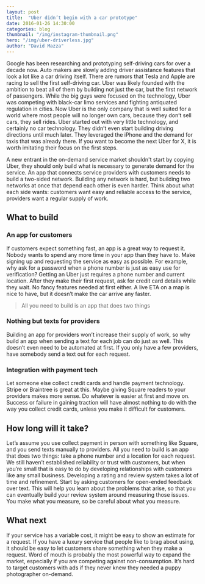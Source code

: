 ```yaml
---
layout: post
title:  "Uber didn’t begin with a car prototype"
date: 2016-01-26 14:30:00
categories: blog
thumbnail: "/img/instagram-thumbnail.png"
hero: "/img/uber-driverless.jpg"
author: "David Mazza"
---
```


Google has been researching and prototyping self-driving cars for over a decade now. Auto makers are slowly adding driver assistance features that look a lot like a car driving itself. There are rumors that Tesla and Apple are racing to sell the first self-driving car. Uber was likely founded with the ambition to beat all of them by building not just the car, but the first network of passengers. While the big guys were focused on the technology, Uber was competing with black-car limo services and fighting antiquated regulation in cities. Now Uber is the only company that is well suited for a world where most people will no longer own cars, because they don’t sell cars, they sell rides. Uber started out with very little technology, and certainly no car technology. They didn’t even start building driving directions until much later. They leveraged the iPhone and the demand for taxis that was already there. If you want to become the next Uber for X, it is worth imitating their focus on the first steps.

A new entrant in the on-demand service market shouldn't start by copying Uber, they should only build what is necessary to generate demand for the service. An app that connects service providers with customers needs to build a two-sided network. Building any network is hard, but building two networks at once that depend each other is even harder. Think about what each side wants: customers want easy and reliable access to the service, providers want a regular supply of work.

## What to build

### An app for customers
If customers expect something fast, an app is a great way to request it. Nobody wants to spend any more time in your app than they have to. Make signing up and requesting the service as easy as possible. For example, why ask for a password when a phone number is just as easy use for verification? Getting an Uber just requires a phone number and current location. After they make their first request, ask for credit card details while they wait. No fancy features needed at first either. A live ETA on a map is nice to have, but it doesn’t make the car arrive any faster. 

> All you need to build is an app that does two things


### Nothing but texts for providers
Building an app for providers won’t increase their supply of work, so why build an app when sending a text for each job can do just as well. This doesn’t even need to be automated at first. If you only have a few providers, have somebody send a text out for each request.

### Integration with payment tech
Let someone else collect credit cards and handle payment technology. Stripe or Braintree is great at this. Maybe giving Square readers to your providers makes more sense. Do whatever is easier at first and move on. Success or failure in gaining traction will have almost nothing to do with the way you collect credit cards, unless you make it difficult for customers. 

## How long will it take?
Let’s assume you use collect payment in person with something like Square, and you send texts manually to providers. All you need to build is an app that does two things: take a phone number and a location for each request. We still haven’t established reliability or trust with customers, but when you’re small that is easy to do by developing relationships with customers like any small business. Developing a rating and review system takes a lot of time and refinement. Start by asking customers for open-ended feedback over text. This will help you learn about the problems that arise, so that you can eventually build your review system around measuring those issues. You make what you measure, so be careful about what you measure. 

## What next
If your service has a variable cost, it might be easy to show an estimate for a request. If you have a luxury service that people like to brag about using, it should be easy to let customers share something when they make a request. Word of mouth is probably the most powerful way to expand the market, especially if you are competing against non-consumption. It’s hard to target customers with ads if they never knew they needed a puppy photographer on-demand.  
